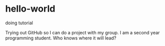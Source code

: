 # hello-world
doing tutorial

Trying out GitHub so I can do a project with my group. I am a second year programming student. Who knows where it will lead?
